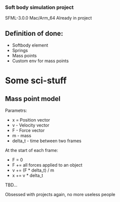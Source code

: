 ### Soft body simulation project 

SFML-3.0.0 Mac/Arm_64 Already in project


## Definition of done:

- Softbody element
- Springs
- Mass points
- Custom env for mass points


# Some sci-stuff 

## Mass point model

Parametrs:
- x = Position vector
- v - Velocity vector
- F - Force vector
- m - mass
- delta_t - time between two frames

At the start of each frame: 
- F = 0
- F += all forces applied to an object
- v += (F * delta_t) / m
- x += v * delta_t


TBD...

Obsessed with projects again, no more useless people
